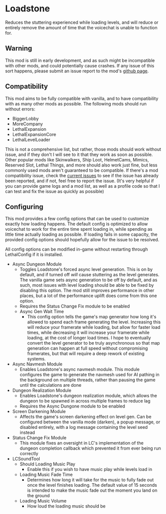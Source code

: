 # Loadstone
Reduces the stuttering experienced while loading levels, and will reduce or entirely remove the amount of time that the voicechat is unable to function for.

## Warning
This mod is still in early development, and as such might be incompatible with other mods, and could potentially cause crashes. If any issue of this sort happens, please submit an issue report to the mod's [github page](https://github.com/AdalynBlack/Loadstone/issues).

## Compatibility
This mod aims to be fully compatible with vanilla, and to have compatibility with as many other mods as possible. The following mods should run without errors:

- BiggerLobby
- MoreCompany
- LethalExpansion
- LethalExpansionCore
- LethalLevelLoader

This is not a comprehensive list, but rather, those mods should work without issue, and if they don't I will see to it that they work as soon as possible. Other popular mods like Skinwalkers, Ship Loot, HelmetCams, Mimics, Reserved Slot, Lethal Things, and more should also work just fine, but less commonly used mods aren't guaranteed to be compatible. If there's a mod compatibility issue, check the [current issues](https://github.com/AdalynBlack/Loadstone/issues) to see if the issue has already been reported, and if not, feel free to report the issue. (It's very helpful if you can provide game logs and a mod list, as well as a profile code so that I can test and fix the issue as quickly as possible)

## Configuring
This mod provides a few config options that can be used to customize exactly how loading happens. The default config is optimized to allow voicechat to work for the entire time spent loading in, while spending as little time actually loading as possible. If loading fails in some capacity, the provided config options should hopefully allow for the issue to be resolved.

All config options can be modified in-game without restarting through LethalConfig if it is installed.

- Async Dungeon Module
  - Toggles Loadstone's forced async level generation. This is on by default, and if turned off *will* cause stuttering as the level generates. The vanilla game sets async generation to be off by default, and as such, most issues with level loading should be able to be fixed by disabling this option. The mod still improves performance in other places, but a lot of the performance uplift does come from this one option.
  - Requires the Status Change Fix module to be enabled
  - Async Gen Wait Time
    - This config option tells the game's map generator how long it's allowed to spend each frame generating the level. Increasing this will reduce your framerate while loading, but allow for faster load times, while decreasing it will increase your framerate while loading, at the cost of longer load times. I hope to eventually convert the level generator to be truly asynchronous so that map generation can happen at full speed without compromising framerates, but that will require a deep rework of existing systems.
- Async Navmesh Module
  - Enables Loadstone's async navmesh module. This module configures the game to generate the navmesh used for AI pathing in the background on multiple threads, rather than pausing the game until the calculations are done
- Dungeon Realization Module
  - Enables Loadstone's dungeon realization module, which allows the dungeon to be spawned in across multiple frames to reduce lag
  - Requires the Async Dungone module to be enabled
- Screen Darkening Module
  - Affects the game's screen darkening effect on level gen. Can be configured between the vanilla mode (darken), a popup message, or disabled entirely, with a log message containing the level seed instead
- Status Change Fix Module
  - This module fixes an oversight in LC's implementation of the dungeon completion callback which prevented it from ever being run correctly
- LCSoundTool
  - Should Loading Music Play
    - Enable this if you wish to have music play while levels load in
  - Loading Music Fade Time
    - Determines how long it will take for the music to fully fade out once the level finishes loading. The default value of 15 seconds is intended to make the music fade out the moment you land on the ground
  - Loading Music Volume
    - How loud the loading music should be
